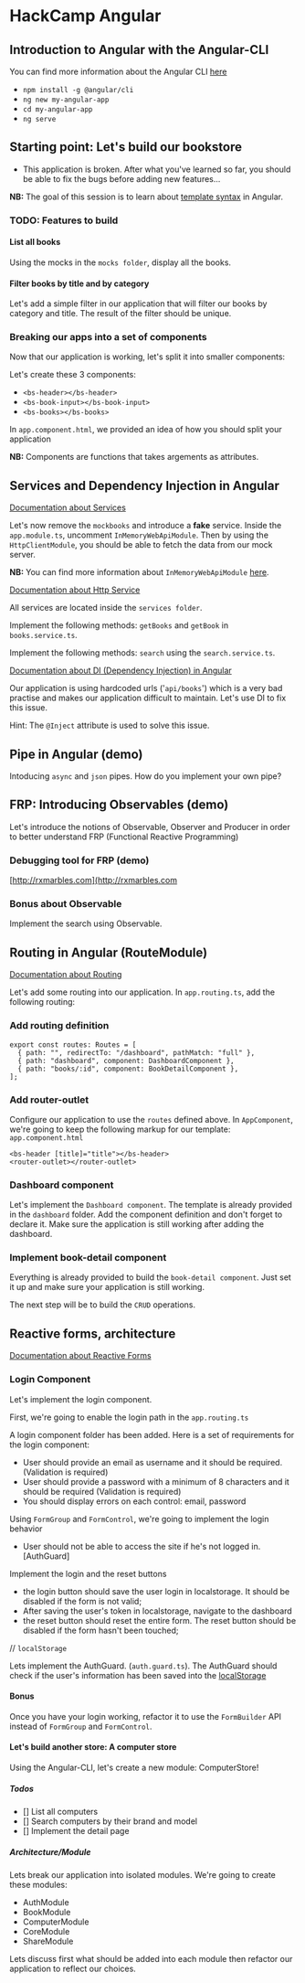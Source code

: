 # HackCamp Angular

## Introduction to Angular with the Angular-CLI

You can find more information about the Angular CLI [here](https://github.com/angular/angular-cli/wiki)

- `npm install -g @angular/cli`
- `ng new my-angular-app`
- `cd my-angular-app`
- `ng serve`

## Starting point: Let's build our bookstore

- This application is broken. After what you've learned so far, you should be able to fix the bugs before adding new features...

**NB:** The goal of this session is to learn about [template syntax](https://angular.io/guide/template-syntax) in Angular.

### TODO: Features to build

#### List all books

Using the mocks in the `mocks folder`, display all the books.

#### Filter books by title and by category

Let's add a simple filter in our application that will filter our books by category and title.
The result of the filter should be unique.

### Breaking our apps into a set of components

Now that our application is working, let's split it into smaller components:

Let's create these 3 components:

- `<bs-header></bs-header>`
- `<bs-book-input></bs-book-input>`
- `<bs-books></bs-books>`

In `app.component.html`, we provided an idea of how you should split your application

**NB:** Components are functions that takes argements as attributes.

## Services and Dependency Injection in Angular

[Documentation about Services](https://angular.io/guide/http)

Let's now remove the `mockbooks` and introduce a **fake** service.
Inside the `app.module.ts`, uncomment `InMemoryWebApiModule`.
Then by using the `HttpClientModule`, you should be able to fetch the data from our mock server.

**NB:** You can find more information about `InMemoryWebApiModule` [here](https://github.com/angular/in-memory-web-api).

[Documentation about Http Service](https://angular.io/guide/http)

All services are located inside the `services folder`.

Implement the following methods: `getBooks` and `getBook` in `books.service.ts`.

Implement the following methods: `search` using the `search.service.ts`.

[Documentation about DI (Dependency Injection) in Angular](https://angular.io/guide/dependency-injection-pattern)

Our application is using hardcoded urls ('`api/books`') which is a very bad practise and makes our application difficult to maintain. Let's use DI to fix this issue.

Hint: The `@Inject` attribute is used to solve this issue.

## Pipe in Angular (demo)

Intoducing `async` and `json` pipes. How do you implement your own pipe?

## FRP: Introducing Observables (demo)

Let's introduce the notions of Observable, Observer and Producer in order to better understand FRP (Functional Reactive Programming)

### Debugging tool for FRP (demo)

[http://rxmarbles.com](http://rxmarbles.com

### Bonus about Observable

Implement the search using Observable.

## Routing in Angular (RouteModule)

[Documentation about Routing](https://angular.io/guide/router)

Let's add some routing into our application. In `app.routing.ts`, add the following routing:

### Add routing definition

```
export const routes: Routes = [
  { path: "", redirectTo: "/dashboard", pathMatch: "full" },
  { path: "dashboard", component: DashboardComponent },
  { path: "books/:id", component: BookDetailComponent },
];
```

### Add router-outlet

Configure our application to use the `routes` defined above. In `AppComponent`, we're going to keep the following markup for our template: `app.component.html`

```
<bs-header [title]="title"></bs-header>
<router-outlet></router-outlet>
```

### Dashboard component

Let's implement the `Dashboard component`. The template is already provided in the `dashboard` folder. Add the component definition and don't forget to declare it. Make sure the application is still working after adding the dashboard.

### Implement book-detail component

Everything is already provided to build the `book-detail component`. Just set it up and make sure your application is still working.

The next step will be to build the `CRUD` operations.

## Reactive forms, architecture

[Documentation about Reactive Forms](https://angular.io/guide/reactive-forms)

### Login Component

Let's implement the login component.

First, we're going to enable the login path in the `app.routing.ts`

A login component folder has been added. Here is a set of requirements for the login component:

- User should provide an email as username and it should be required. (Validation is required)
- User should provide a password with a minimum of 8 characters and it should be required (Validation is required)
- You should display errors on each control: email, password

Using `FormGroup` and `FormControl`, we're going to implement the login behavior

- User should not be able to access the site if he's not logged in. [AuthGuard]

Implement the login and the reset buttons

- the login button should save the user login in localstorage. It should be disabled if the form is not valid;
- After saving the user's token in localstorage, navigate to the dashboard
- the reset button should reset the entire form. The reset button should be disabled if the form hasn't been touched;

// `localStorage`

Lets implement the AuthGuard. (`auth.guard.ts`). The AuthGuard should check if the user's information has been saved into the [localStorage](https://developer.mozilla.org/en-US/docs/Web/API/Window/localStorage)

#### Bonus

Once you have your login working, refactor it to use the `FormBuilder` API instead of `FormGroup` and `FormControl`.

#### Let's build another store: A computer store

Using the Angular-CLI, let's create a new module: ComputerStore!

##### Todos

- [] List all computers
- [] Search computers by their brand and model
- [] Implement the detail page

##### Architecture/Module

Lets break our application into isolated modules. We're going to create these modules:

- AuthModule
- BookModule
- ComputerModule
- CoreModule
- ShareModule

Lets discuss first what should be added into each module then refactor our application to reflect our choices.
